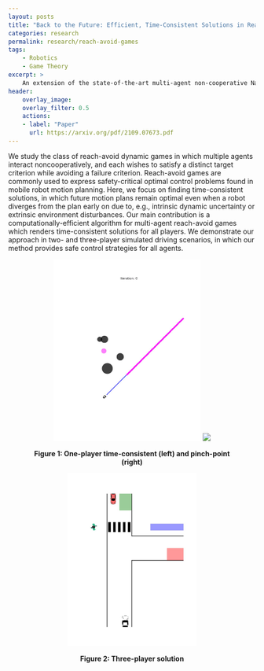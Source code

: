 ```yaml
---
layout: posts
title: "Back to the Future: Efficient, Time-Consistent Solutions in Reach-Avoid Games"
categories: research
permalink: research/reach-avoid-games
tags:
    - Robotics
    - Game Theory
excerpt: >
    An extension of the state-of-the-art multi-agent non-cooperative Nash trajectory optimization solver (iLQSolver) that deals with time-consistency in solution.
header:
    overlay_image: 
    overlay_filter: 0.5
    actions:
    - label: "Paper"
      url: https://arxiv.org/pdf/2109.07673.pdf
---
```


We study the class of reach-avoid dynamic games in which multiple agents interact noncooperatively, and each wishes to satisfy a distinct target criterion while avoiding a failure criterion. Reach-avoid games are commonly used to express safety-critical optimal control problems found in mobile robot motion planning. Here, we focus on finding time-consistent solutions, in which future motion plans remain optimal even when a robot diverges from the plan early on due to, e.g., intrinsic dynamic uncertainty or extrinsic environment disturbances. Our main contribution is a computationally-efficient algorithm for multi-agent reach-avoid games which renders time-consistent solutions for all players. We demonstrate our approach in two- and three-player simulated driving scenarios, in which our method provides safe control strategies for all agents.

<figure>
    <p float="left" style="text-align:center;">
        <img src="https://github.com/SafeRoboticsLab/Reach-Avoid-Games/raw/main/result/experiment_2022-02-28-11_42_44/figures/evaluate_training.gif" width="300">
        <img src="https://github.com/SafeRoboticsLab/Reach-Avoid-Games/raw/main/result/experiment_2022-02-28-11_46_04/figures/evaluate_training.gif" width="300">
    </p>
    <figcaption align="center"><b>Figure 1: One-player time-consistent (left) and pinch-point (right)</b></figcaption>
<figure>

<figure>
    <p float="left" style="text-align:center;">
        <img src="https://github.com/SafeRoboticsLab/Reach-Avoid-Games/raw/main/result/experiment_2022-02-21-20_51_25/evaluate/evaluate_rollout.gif" width="400">
    </p>
    <figcaption align="center"><b>Figure 2: Three-player solution</b></figcaption>
</figure>